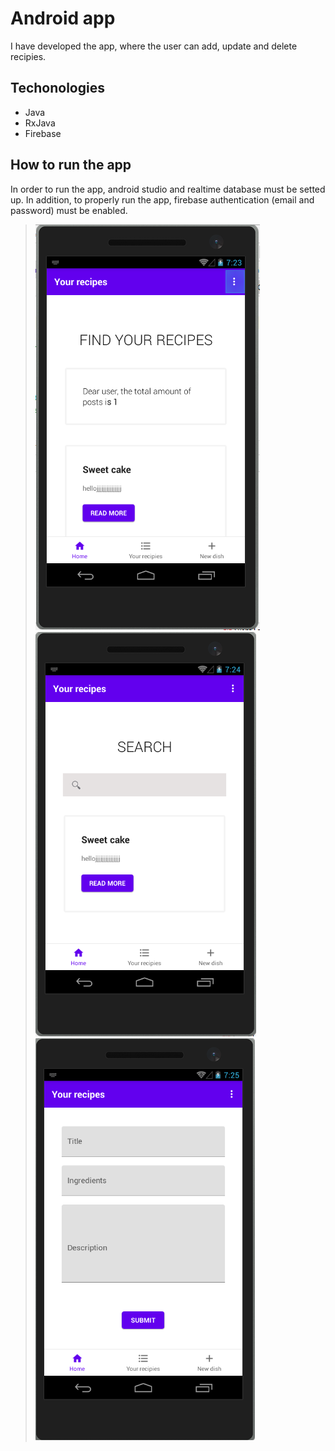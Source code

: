 # Android app

I have developed the app, where the user can add, update and delete recipies.

## Techonologies
* Java
* RxJava
* Firebase

## How to run the app
In order to run the app, android studio and realtime database must be setted up. In addition, to properly run the app, firebase authentication (email and password) must be enabled.

> ![Home page](./screenshots/home_page.png)
> ![Home page](./screenshots/search_page.png)
> ![Home page](./screenshots/add_page.png)


